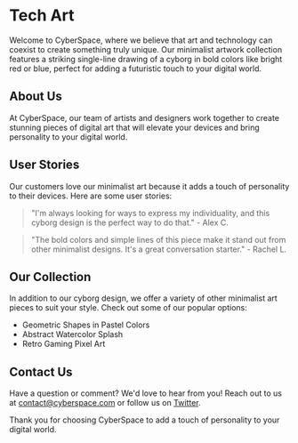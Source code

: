 <!--font:Inter-->

# Tech Art

Welcome to CyberSpace, where we believe that art and technology can coexist to create something truly unique. Our minimalist artwork collection features a striking single-line drawing of a cyborg in bold colors like bright red or blue, perfect for adding a futuristic touch to your digital world.

## About Us
At CyberSpace, our team of artists and designers work together to create stunning pieces of digital art that will elevate your devices and bring personality to your digital world.

## User Stories
Our customers love our minimalist art because it adds a touch of personality to their devices. Here are some user stories:

> "I'm always looking for ways to express my individuality, and this cyborg design is the perfect way to do that." - Alex C.

> "The bold colors and simple lines of this piece make it stand out from other minimalist designs. It's a great conversation starter." - Rachel L.

## Our Collection
In addition to our cyborg design, we offer a variety of other minimalist art pieces to suit your style. Check out some of our popular options:

- Geometric Shapes in Pastel Colors
- Abstract Watercolor Splash
- Retro Gaming Pixel Art

## Contact Us
Have a question or comment? We'd love to hear from you! Reach out to us at [contact@cyberspace.com](mailto:contact@cyberspace.com) or follow us on [Twitter](https://twitter.com/cyberspace).

Thank you for choosing CyberSpace to add a touch of personality to your digital world.

<!--

Write me content for website with wallpaper which alt text is:

"A minimalist wallpaper with a single line drawing of a cyborg, in a striking color such as bright red or blue."

The name/title of the page should not be 1:1 copy of the alt text but rather a real content of the website which is using this wallpaper.

- Use markdown format 
- Start with heading
- Heading should be short and concise
- The content should look like a real website 
- The website should not be about the wallpaper, wallpaper is just a related background
- Heading should be contain work "wallpaper" or "background"
- Include real sections like references, contact, user stories, etc. use things relevant to the page purpose.
- Feel free to use structure like headings, bullets, numbering, blockquotes, paragraphs, horizontal lines, etc.
- You can use formatting like bold or _italic_
- You can include UTF-8 emojis
- Links should be only #hash anchors (and you can refer to the document itself)
- Do not include images


---


# CyberSpace Background: A Futuristic Touch to Your Digital World

Welcome to CyberSpace, where technology meets art. Our minimalist wallpaper with a single line drawing of a cyborg in striking colors like bright red or blue is the perfect addition to your digital world. 

## About Us
At CyberSpace, we believe that art and technology can coexist to create something truly unique. Our team of artists and designers work together to create stunning backgrounds that will elevate your digital experience.

## User Stories
Our customers love our wallpapers because they add a touch of personality to their devices. Here are some user stories:

> "I love the simplicity of this wallpaper. It's not too busy, but it still makes a statement." - John D.

> "The bright red cyborg on my laptop background gets me excited for the future every time I open my computer." - Sarah T.

## References
Check out some of our other popular wallpapers:

- Geometric Shapes in Pastel Colors
- Abstract Watercolor Splash
- Retro Gaming Pixel Art

## Contact Us
Have a question or comment? We'd love to hear from you! Reach out to us at [contact@cyberspace.com](mailto:contact@cyberspace.com) or follow us on [Twitter](https://twitter.com/cyberspace). 

Thank you for choosing CyberSpace for your digital background needs.


---


Heading is too long, rewrite whole content.


---


# CyberSpace: Futuristic Minimalist Wallpapers

Welcome to CyberSpace, where art and technology meet to create stunning digital backgrounds. Our collection of minimalist wallpapers features a single line drawing of a cyborg in striking colors like bright red or blue, adding a futuristic touch to your devices.

## About Us
At CyberSpace, we believe that digital backgrounds should be more than just an afterthought. That's why our team of artists and designers work together to create unique and eye-catching wallpapers that will elevate your digital experience.

## User Stories
Our customers love our wallpapers because they add personality to their devices. Here are some user stories:

> "I'm always on the lookout for something different to set as my background, and this cyborg wallpaper definitely fits the bill." - Mark R.

> "The bold colors of this wallpaper make it stand out from other minimalist designs. It's perfect for my phone." - Emily S.

## Our Collection
In addition to our cyborg wallpaper, we offer a variety of other designs to suit your style. Check out some of our popular options:

- Geometric Shapes in Pastel Colors
- Abstract Watercolor Splash
- Retro Gaming Pixel Art

## Contact Us
Have a question or comment? We'd love to hear from you! Reach out to us at [contact@cyberspace.com](mailto:contact@cyberspace.com) or follow us on [Twitter](https://twitter.com/cyberspace).

Thank you for choosing CyberSpace for your digital background needs.


---


Heading should not include word "wallpaper". The website should not be about the wallpaper itself, wallpaper is just a related background, rewrite whole content.


---


# CyberSpace: Elevate Your Digital World with Futuristic Minimalist Art

Welcome to CyberSpace, where we believe that art and technology can coexist to create something truly unique. Our collection of minimalist art pieces features a single line drawing of a cyborg in striking colors like bright red or blue, perfect for adding a futuristic touch to your digital world.

## About Us
At CyberSpace, our team of artists and designers work together to create stunning pieces of digital art that will elevate your devices and bring personality to your digital world.

## User Stories
Our customers love our minimalist art because it adds a touch of personality to their devices. Here are some user stories:

> "I'm always looking for ways to express my individuality, and this cyborg design is the perfect way to do that." - Alex C.

> "The bold colors and simple lines of this piece make it stand out from other minimalist designs. It's a great conversation starter." - Rachel L.

## Our Collection
In addition to our cyborg design, we offer a variety of other minimalist art pieces to suit your style. Check out some of our popular options:

- Geometric Shapes in Pastel Colors
- Abstract Watercolor Splash
- Retro Gaming Pixel Art

## Contact Us
Have a question or comment? We'd love to hear from you! Reach out to us at [contact@cyberspace.com](mailto:contact@cyberspace.com) or follow us on [Twitter](https://twitter.com/cyberspace).

Thank you for choosing CyberSpace to add a touch of personality to your digital world.


---


Heading is too long, rewrite whole content.


---


# CyberSpace: Where Art and Technology Meet

Welcome to CyberSpace, where we believe that art and technology can coexist to create something truly unique. Our minimalist artwork collection features a striking single-line drawing of a cyborg in bold colors like bright red or blue, perfect for adding a futuristic touch to your digital world.

## About Us
At CyberSpace, our team of artists and designers work together to create stunning pieces of digital art that will elevate your devices and bring personality to your digital world.

## User Stories
Our customers love our minimalist art because it adds a touch of personality to their devices. Here are some user stories:

> "I'm always looking for ways to express my individuality, and this cyborg design is the perfect way to do that." - Alex C.

> "The bold colors and simple lines of this piece make it stand out from other minimalist designs. It's a great conversation starter." - Rachel L.

## Our Collection
In addition to our cyborg design, we offer a variety of other minimalist art pieces to suit your style. Check out some of our popular options:

- Geometric Shapes in Pastel Colors
- Abstract Watercolor Splash
- Retro Gaming Pixel Art

## Contact Us
Have a question or comment? We'd love to hear from you! Reach out to us at [contact@cyberspace.com](mailto:contact@cyberspace.com) or follow us on [Twitter](https://twitter.com/cyberspace).

Thank you for choosing CyberSpace to add a touch of personality to your digital world.


---


Write me a Google font which is best fitting for the website.

Pick from the list:
- Great Vibes
- Futura
- Inter
- IBM Plex Sans
- Montserrat
- Roboto
- Poppins
- Lobster
- Orbitron
- Raleway
- Lato
- Playfair Display
- Alegreya
- Barlow Condensed
- Exo 2
- Dancing Script
- Open Sans


Write just the font name nothing else.


---


Inter

-->
